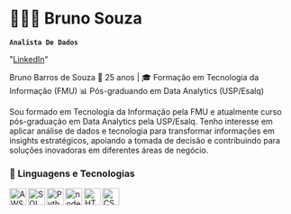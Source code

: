 # 👨🏻‍💻 Bruno Souza 

**`Analista De Dados`**

"[LinkedIn](https://www.linkedin.com/in/bruno-souza-b38a3b20b/)"


Bruno Barros de Souza
📍 25 anos | 🎓 Formação em Tecnologia da Informação (FMU)
📊 Pós-graduando em Data Analytics (USP/Esalq)

Sou formado em Tecnologia da Informação pela FMU e atualmente curso pós-graduação em Data Analytics pela USP/Esalq. Tenho interesse em aplicar análise de dados e tecnologia para transformar informações em insights estratégicos, apoiando a tomada de decisão e contribuindo para soluções inovadoras em diferentes áreas de negócio. 


### 🤖 Linguagens e Tecnologias

<img 
    align="left" 
    alt="AWS"
    title="AWS" 
    width="30px" 
    style="padding-right: 10 px;" 
    src="https://cdn.jsdelivr.net/gh/devicons/devicon@latest/icons/amazonwebservices/amazonwebservices-plain-wordmark.svg" 
/>

<img 
    align="left" 
    alt="SQL"
    title="SQL" 
    width="30px" 
    style="padding-right: 10 px;" 
    src="https://cdn.jsdelivr.net/gh/devicons/devicon@latest/icons/azuresqldatabase/azuresqldatabase-original.svg" 
/>

<img 
    align="left" 
    alt="Python"
    title="Python" 
    width="30px" 
    style="padding-right: 10 px;" 
    src="https://cdn.jsdelivr.net/gh/devicons/devicon@latest/icons/python/python-plain.svg" 
/>

<img 
    align="left" 
    alt="nodejs"
    title="nodejs" 
    width="30px" 
    style="padding-right: 10 px;" 
    src="https://cdn.jsdelivr.net/gh/devicons/devicon@latest/icons/nodejs/nodejs-original.svg" 
/>

<img 
    align="left" 
    alt="HTML"
    title="HTML" 
    width="30px" 
    style="padding-right: 10 px;" 
    src="https://cdn.jsdelivr.net/gh/devicons/devicon@latest/icons/html5/html5-original.svg" 
/>

<img 
    align="left" 
    alt="CSS" 
    title="CSS"
    width="30px" 
    style="padding-right: 10 px;" 
    src="https://cdn.jsdelivr.net/gh/devicons/devicon@latest/icons/css3/css3-original.svg" 
/>
